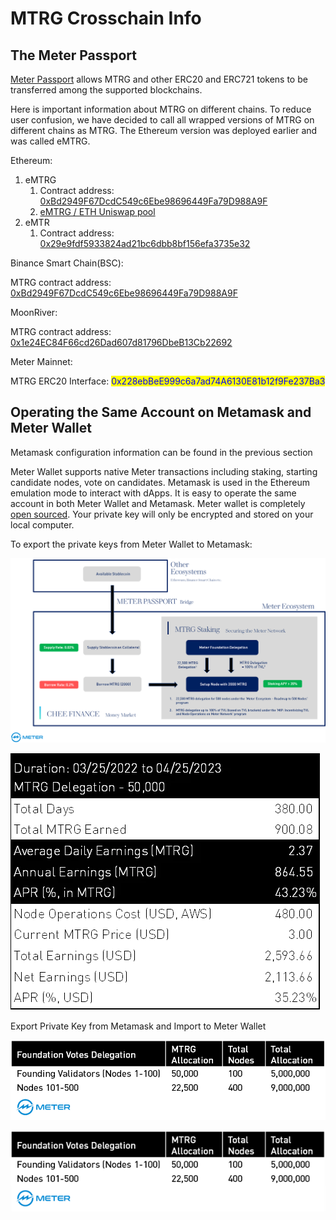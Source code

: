 # MTRG Crosschain Info

## The Meter Passport

[Meter Passport](https://passport.meter.io) allows MTRG and other ERC20 and ERC721 tokens to be transferred among the supported blockchains.&#x20;

Here is important information about MTRG on different chains.  To reduce user confusion, we have decided to call all wrapped versions of MTRG on different chains as MTRG.  The Ethereum version was deployed earlier and was called eMTRG.

Ethereum:

1. eMTRG
   1. Contract address: [0xBd2949F67DcdC549c6Ebe98696449Fa79D988A9F](https://etherscan.io/token/0xBd2949F67DcdC549c6Ebe98696449Fa79D988A9F)
   2. [eMTRG / ETH Uniswap pool](https://uniswap.info/pair/0x837f68d11cd15e8ab10dd5f3f210516f2cf2bcfb)
2. eMTR
   1. Contract address: [0x29e9fdf5933824ad21bc6dbb8bf156efa3735e32](https://etherscan.io/token/0x29e9fdf5933824ad21bc6dbb8bf156efa3735e32)

Binance Smart Chain(BSC):

MTRG contract address: [0xBd2949F67DcdC549c6Ebe98696449Fa79D988A9F](https://etherscan.io/token/0xBd2949F67DcdC549c6Ebe98696449Fa79D988A9F)

MoonRiver:

MTRG contract address: [0x1e24EC84F66cd26Dad607d81796DbeB13Cb22692](https://blockscout.moonriver.moonbeam.network/address/0x1e24EC84F66cd26Dad607d81796DbeB13Cb22692)

Meter Mainnet:

MTRG ERC20 Interface: <mark style="color:blue;">0x228ebBeE999c6a7ad74A6130E81b12f9Fe237Ba3</mark>

## Operating the Same Account on Metamask and Meter Wallet

Metamask configuration information can be found in the previous section

Meter Wallet supports native Meter transactions including staking, starting candidate nodes, vote on candidates.  Metamask is used in the Ethereum emulation mode to interact with dApps.  It is easy to operate the same account in both Meter Wallet and Metamask.  Meter wallet is completely [open sourced](https://github.com/meterio/meter-wallet).  Your private key will only be encrypted and stored on your local computer.

To export the private keys from Meter Wallet to Metamask:

![Backup Keystore into a .json file from MeterWallet](<../.gitbook/assets/image (11).png>)

![Import the .json file into Metamask](<../.gitbook/assets/image (10).png>)

Export Private Key from Metamask and Import to Meter Wallet

![Export Private Key from Account details in Metamask](<../.gitbook/assets/image (12).png>)

![Import Metamask Private Key to Meterwallet](<../.gitbook/assets/image (9).png>)



